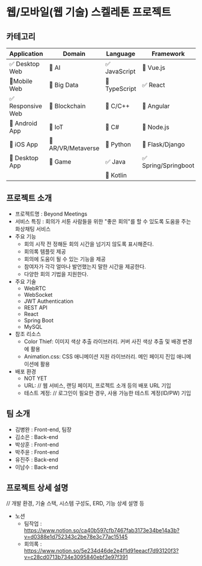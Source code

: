 # 웹/모바일(웹 기술) 스켈레톤 프로젝트

## 카테고리

| Application | Domain | Language | Framework |
| ---- | ---- | ---- | ---- |
| :white_check_mark: Desktop Web | :black_square_button: AI | :white_check_mark: JavaScript | :black_square_button: Vue.js |
| :black_square_button: ​Mobile Web | :black_square_button: Big Data | :black_square_button: TypeScript | :white_check_mark: React |
| :white_check_mark: Responsive Web | :black_square_button: Blockchain | :black_square_button: C/C++ | :black_square_button: Angular |
| :black_square_button: Android App | :black_square_button: IoT | :black_square_button: C# | :black_square_button: Node.js |
| :black_square_button: iOS App | :black_square_button: AR/VR/Metaverse | :black_square_button: Python | :black_square_button: Flask/Django |
| :black_square_button: Desktop App | :black_square_button: Game | :white_check_mark: Java | :white_check_mark: Spring/Springboot |
| | | :black_square_button: Kotlin | |



## 프로젝트 소개

* 프로젝트명 : Beyond Meetings
* 서비스 특징 : 회의가 서툰 사람들을 위한 "좋은 회의"를 할 수 있도록 도움을 주는 화상채팅 서비스
* 주요 기능
  - 회의 시작 전 정해둔 회의 시간을 넘기지 않도록 표시해준다.
  - 회의록 템플릿 제공
  - 회의에 도움이 될 수 있는 기능을 제공
  - 참여자가 각각 얼마나 발언했는지 말한 시간을 제공한다.
  - 다양한 회의 기법을 지원한다.
* 주요 기술
  - WebRTC
  - WebSocket
  - JWT Authentication
  - REST API
  - React
  - Spring Boot
  - MySQL
* 참조 리소스
  * Color Thief: 이미지 색상 추출 라이브러리. 커버 사진 색상 추출 및 배경 변경에 활용
  * Animation.css: CSS 애니메이션 지원 라이브러리. 메인 페이지 진입 애니메이션에 활용
* 배포 환경
  * NOT YET
  * URL: // 웹 서비스, 랜딩 페이지, 프로젝트 소개 등의 배포 URL 기입
  * 테스트 계정: // 로그인이 필요한 경우, 사용 가능한 테스트 계정(ID/PW) 기입

<!-- 자유 양식 -->

## 팀 소개
* 김병완 : Front-end, 팀장 
* 김소은 : Back-end 
* 박상훈 : Front-end
* 박주윤 : Front-end 
* 유진주 : Back-end  
* 이남수 : Back-end


## 프로젝트 상세 설명

// 개발 환경, 기술 스택, 시스템 구성도, ERD, 기능 상세 설명 등

- 노션 
  - 팀작업 : https://www.notion.so/ca40b597cfb7467fab3173e34be14a3b?v=d0388e1d752343c2be78e3c77ac15145 
  - 회의록 : https://www.notion.so/5e234d46de2e4f1d91eeacf7d93120f3?v=c28cd0713b734e3095840ebf3e97f391

